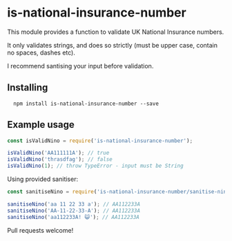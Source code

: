 # is-national-insurance-number

This module provides a function to validate UK National Insurance numbers.

It only validates strings, and does so strictly (must be upper case, contain no
spaces, dashes etc).

I recommend santising your input before validation.

## Installing
```
  npm install is-national-insurance-number --save
```

## Example usage
```javascript
const isValidNino = require('is-national-insurance-number');

isValidNino('AA111111A'); // true
isValidNino('thrasdfag'); // false
isValidNino(1); // throw TypeError - input must be String
```

Using provided sanitiser:
```javascript
const sanitiseNino = require('is-national-insurance-number/sanitise-nino');

sanitiseNino('aa 11 22 33 a'); // AA112233A
sanitiseNino('AA-11-22-33-A'); // AA112233A
sanitiseNino('aa112233A! 😺'); // AA112233A
```

Pull requests welcome!
